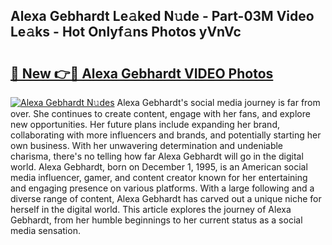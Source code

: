 ## Alexa Gebhardt Le𝚊ked N𝚞de - Part-03M Video Le𝚊ks - Hot Onlyf𝚊ns Photos yVnVc

# <h2><a href="http://ac33024.deff.icu/?id=Alexa+Gebhardt">🔗 New 👉🔴 Alexa Gebhardt VIDEO Photos</a></h2>

[![Alexa Gebhardt N𝚞des](https://i.imgur.com/rIISA9y.gif)](http://ac33024.deff.icu/?id=Alexa+Gebhardt)
Alexa Gebhardt's social media journey is far from over. She continues to create content, engage with her fans, and explore new opportunities. Her future plans include expanding her brand, collaborating with more influencers and brands, and potentially starting her own business. With her unwavering determination and undeniable charisma, there's no telling how far Alexa Gebhardt will go in the digital world. Alexa Gebhardt, born on December 1, 1995, is an American social media influencer, gamer, and content creator known for her entertaining and engaging presence on various platforms. With a large following and a diverse range of content, Alexa Gebhardt has carved out a unique niche for herself in the digital world. This article explores the journey of Alexa Gebhardt, from her humble beginnings to her current status as a social media sensation.
